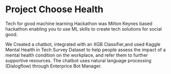 # Project Choose Health

Tech for good machine learning Hackathon was Milton Keynes based hackathon enabling you to use ML skills to create tech solutions for social good.


We Created a chatbot, integrated with an XGB Classifier,and used Kaggle Mental Health in Tech Survey Dataset to help people assess the impact of a mental health condition on the workplace, and refer them to further supportive resources. The chatbot uses natural language processing (Dialogflow) through Enterprice Bot Manager.





